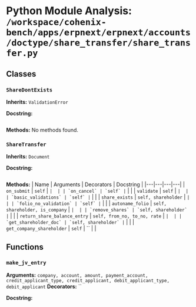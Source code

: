 # Python Module Analysis: `/workspace/cohenix-bench/apps/erpnext/erpnext/accounts/doctype/share_transfer/share_transfer.py`

## Classes

### `ShareDontExists`
**Inherits:** `ValidationError`


**Docstring:**
```

```

**Methods:**
No methods found.

### `ShareTransfer`
**Inherits:** `Document`


**Docstring:**
```

```

**Methods:**
| Name | Arguments | Decorators | Docstring |
|---|---|---|---|
| `on_submit` | `self` | `` |  |
| `on_cancel` | `self` | `` |  |
| `validate` | `self` | `` |  |
| `basic_validations` | `self` | `` |  |
| `share_exists` | `self, shareholder` | `` |  |
| `folio_no_validation` | `self` | `` |  |
| `autoname_folio` | `self, shareholder, is_company` | `` |  |
| `remove_shares` | `self, shareholder` | `` |  |
| `return_share_balance_entry` | `self, from_no, to_no, rate` | `` |  |
| `get_shareholder_doc` | `self, shareholder` | `` |  |
| `get_company_shareholder` | `self` | `` |  |





## Functions

### `make_jv_entry`
**Arguments:** `company, account, amount, payment_account, credit_applicant_type, credit_applicant, debit_applicant_type, debit_applicant`
**Decorators:** ``

**Docstring:**
```

```

